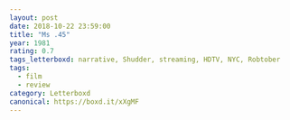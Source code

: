 ```yaml
---
layout: post 
date: 2018-10-22 23:59:00
title: "Ms .45"
year: 1981
rating: 0.7
tags_letterboxd: narrative, Shudder, streaming, HDTV, NYC, Robtober
tags:
  - film
  - review
category: Letterboxd
canonical: https://boxd.it/xXgMF
---
```

